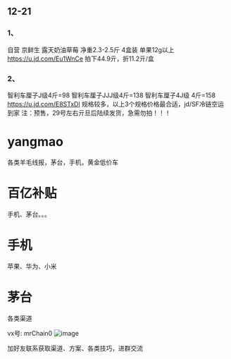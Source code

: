 ## 12-21
### 1、
自营 京鲜生 露天奶油草莓 净重2.3-2.5斤 4盒装 单果12g以上 https://u.jd.com/Eu1WnCe 拍下44.9亓，折11.2亓/盒

### 2、
智利车厘子J级4斤=98 智利车厘子JJJ级4斤=138 智利车厘子4J级 4斤=158 https://u.jd.com/E8STxDl 规格较多，以上3个规格价格最合适，jd/SF冷链空运到家 注：预售，29号左右亓旦后陆续发货，急需勿拍！！！




# yangmao
各类羊毛线报，茅台，手机，黄金低价车

# 百亿补贴

  手机、茅台。。。

# 手机
  苹果、华为、小米

# 茅台

  各类渠道

vx号: mrChain0 
![image](https://github.com/zhaochenchen1/yangmao/assets/40948380/78f7a9cb-44bc-4a55-a32f-41d7c0a9ea9d)


加好友联系获取渠道、方案、各类技巧，进群交流
